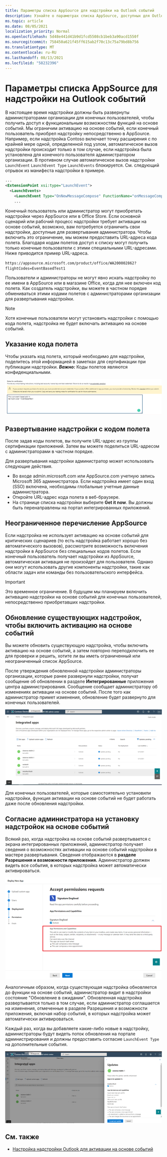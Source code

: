 ```yaml
---
title: Параметры списка AppSource для надстройки на Outlook событий
description: Узнайте о параметрах списка AppSource, доступных для Outlook надстройки, которая реализует активацию на основе событий.
ms.topic: article
ms.date: 08/05/2021
localization_priority: Normal
ms.openlocfilehash: 5d48e441d41b9d1fcd5508cb1beb3a90acd1550f
ms.sourcegitcommit: 758450a621f45ff615ab2f70c13c75a79bd8b756
ms.translationtype: MT
ms.contentlocale: ru-RU
ms.lasthandoff: 08/13/2021
ms.locfileid: "58232396"
---
```

# <a name="appsource-listing-options-for-your-event-based-outlook-add-in"></a>Параметры списка AppSource для надстройки на Outlook событий

В настоящее время надстройки должны быть развернуты администраторами организации для конечных пользователей, чтобы получить доступ к функциональным возможностям функций на основе событий. Мы ограничим активацию на основе событий, если конечный пользователь приобрел надстройку непосредственно в AppSource. Например, если надстройка Contoso включает точку расширения с по крайней мере одной, определенной под узлом, автоматическое вызов надстройки происходит только в том случае, если надстройка была установлена для конечного пользователя администратором организации. В противном случае автоматическое вызов надстройки `LaunchEvent` `LaunchEvent Type` `LaunchEvents` блокируется. См. следующий отрывок из манифеста надстройки в примере.

```xml
...
<ExtensionPoint xsi:type="LaunchEvent">
  <LaunchEvents>
    <LaunchEvent Type="OnNewMessageCompose" FunctionName="onMessageComposeHandler"/>
    ...
```

Конечный пользователь или администратор могут приобретать надстройки через AppSource или в Office Store. Если основной сценарий или рабочий процесс надстройки требует активации на основе событий, возможно, вам потребуется ограничить свои надстройки, доступные для развертывания администратора. Чтобы включить это ограничение, мы можем предоставить URL-адреса кода полета. Благодаря кодам полетов доступ к списку могут получить только конечные пользователи с этими специальными URL-адресами. Ниже приводится пример URL-адреса.

`https://appsource.microsoft.com/product/office/WA200002862?flightCodes=EventBasedTest1`

Пользователи и администраторы не могут явно искать надстройку по ее имени в AppSource или в магазине Office, когда для нее включен код полета. Как создатель надстройки, вы можете в частном порядке обмениваться этими кодами полетов с администраторами организации для развертывания надстройки.

> [!NOTE]
> Хотя конечные пользователи могут установить надстройки с помощью кода полета, надстройка не будет включать активацию на основе событий.

## <a name="specify-a-flight-code"></a>Указание кода полета

Чтобы указать код полета, который необходимо для надстройки, поделитесь этой информацией в заметках для сертификации при публикации надстройки.  _**Важно:**_ Коды полетов являются конфиденциальными.

![Снимок экрана, показывающий пример запроса кода полета в Примечаниях для экрана сертификации во время публикации.](../images/outlook-publish-notes-for-certification-1.png)

## <a name="deploy-add-in-with-flight-code"></a>Развертывание надстройки с кодом полета

После задав коды полетов, вы получите URL-адрес из группы сертификации приложений. Затем вы можете поделиться URL-адресом с администраторами в частном порядке.

Для развертывания надстройки администратор может использовать следующие действия.

- Во входе admin.microsoft.com или AppSource.com учетную запись Microsoft 365 администратора. Если надстройка имеет один вход (SSO) включена, необходимы глобальные учетные данные администратора.
- Откройте URL-адрес кода полета в веб-браузере.
- На странице списка надстройки выберите **Get it now**. Вы должны быть перенаправлены на портал интегрированных приложений.

## <a name="unrestricted-appsource-listing"></a>Неограниченное перечисление AppSource

Если надстройка не использует активацию на основе событий для критических сценариев (то есть надстройка работает хорошо без автоматического вызовов), рассмотрите возможность включения надстройки в AppSource без специальных кодов полетов. Если конечный пользователь получает надстройки из AppSource, автоматическая активация не произойдет для пользователя. Однако они могут использовать другие компоненты надстройки, такие как области задач или команды без пользовательского интерфейса.

> [!IMPORTANT]
> Это временное ограничение. В будущем мы планируем включить активацию надстройки на основе событий для конечных пользователей, непосредственно приобретавших надстройки.

## <a name="update-existing-add-ins-to-include-event-based-activation"></a>Обновление существующих надстройок, чтобы включить активацию на основе событий

Вы можете обновить существующую надстройка, чтобы включить активацию на основе событий, а затем повторно переподключить ее для проверки и решить, хотите ли вы иметь ограниченный или неограниченный список AppSource.

После утверждения обновленной надстройки администраторы организации, которые ранее развернули надстройки, получат сообщение об обновлении в разделе **Интегрированные** приложения центра администрирования. Сообщение сообщает администратору об изменениях активации на основе событий. После того как администратор примет изменения, обновление будет развернуто для конечных пользователей.

![Снимок экрана уведомления об обновлении приложения на экране "Интегрированные приложения".](../images/outlook-deploy-update-notification.png)

Для конечных пользователей, которые самостоятельно установили надстройки, функция активации на основе событий не будет работать даже после обновления надстройки.

## <a name="admin-consent-for-installing-event-based-add-ins"></a>Согласие администратора на установку надстройок на основе событий

Всякий раз, когда надстройка  на основе событий развертывается с экрана интегрированных приложений, администратор получает сведения о возможностях активации на основе событий надстройки в мастере развертывания. Сведения отображаются в **разделе Разрешения и возможности приложения.** Администратор должен видеть все события, в которых надстройка может автоматически активироваться.

![Снимок экрана "Прием запросов разрешений" при развертывании нового приложения.](../images/outlook-deploy-accept-permissions-requests.png)

Аналогичным образом, когда существующая надстройка обновляется до функции на основе событий, администратор видит в надстройки состояние "Обновление в ожидании". Обновленная надстройка развертывается только в том случае, если  администратор соглашается на изменения, отмеченные в разделе Разрешения и возможности приложения, включая набор событий, в которых надстройка может автоматически активироваться.

Каждый раз, когда вы добавляете какие-либо новые в надстройку, администраторы будут видеть поток обновления на портале администрирования и должны предоставить согласие `LaunchEvent Type` на дополнительные события.

![Снимок экрана потока "Обновления" при развертывании обновленного приложения.](../images/outlook-deploy-update-flow.png)

## <a name="see-also"></a>См. также

- [Настройка надстройки Outlook для активации на основе событий](autolaunch.md)
